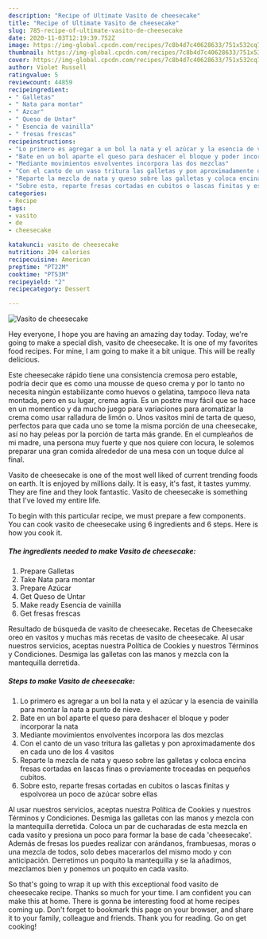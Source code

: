 ```yaml
---
description: "Recipe of Ultimate Vasito de cheesecake"
title: "Recipe of Ultimate Vasito de cheesecake"
slug: 785-recipe-of-ultimate-vasito-de-cheesecake
date: 2020-11-03T12:19:39.752Z
image: https://img-global.cpcdn.com/recipes/7c8b4d7c40628633/751x532cq70/vasito-de-cheesecake-foto-principal.jpg
thumbnail: https://img-global.cpcdn.com/recipes/7c8b4d7c40628633/751x532cq70/vasito-de-cheesecake-foto-principal.jpg
cover: https://img-global.cpcdn.com/recipes/7c8b4d7c40628633/751x532cq70/vasito-de-cheesecake-foto-principal.jpg
author: Violet Russell
ratingvalue: 5
reviewcount: 44859
recipeingredient:
- " Galletas"
- " Nata para montar"
- " Azcar"
- " Queso de Untar"
- " Esencia de vainilla"
- " fresas frescas"
recipeinstructions:
- "Lo primero es agregar a un bol la nata y el azúcar y la esencia de vainilla para montar la nata a punto de nieve."
- "Bate en un bol aparte el queso para deshacer el bloque y poder incorporar la nata"
- "Mediante movimientos envolventes incorpora las dos mezclas"
- "Con el canto de un vaso tritura las galletas y pon aproximadamente dos en cada uno de los 4 vasitos"
- "Reparte la mezcla de nata y queso sobre las galletas y coloca encina fresas cortadas en lascas finas o previamente troceadas en pequeños cubitos."
- "Sobre esto, reparte fresas cortadas en cubitos o lascas finitas y espolvorea un poco de azúcar sobre ellas"
categories:
- Recipe
tags:
- vasito
- de
- cheesecake

katakunci: vasito de cheesecake 
nutrition: 204 calories
recipecuisine: American
preptime: "PT22M"
cooktime: "PT53M"
recipeyield: "2"
recipecategory: Dessert

---
```



![Vasito de cheesecake](https://img-global.cpcdn.com/recipes/7c8b4d7c40628633/751x532cq70/vasito-de-cheesecake-foto-principal.jpg)

Hey everyone, I hope you are having an amazing day today. Today, we're going to make a special dish, vasito de cheesecake. It is one of my favorites food recipes. For mine, I am going to make it a bit unique. This will be really delicious.

Este cheesecake rápido tiene una consistencia cremosa pero estable, podría decir que es como una mousse de queso crema y por lo tanto no necesita ningún estabilizante como huevos o gelatina, tampoco lleva nata montada, pero en su lugar, crema agria. Es un postre muy fácil que se hace en un momentico y da mucho juego para variaciones para aromatizar la crema como usar ralladura de limón o. Unos vasitos mini de tarta de queso, perfectos para que cada uno se tome la misma porción de una cheesecake, así no hay peleas por la porción de tarta más grande. En el cumpleaños de mi madre, una persona muy fuerte y que nos quiere con locura, le solemos preparar una gran comida alrededor de una mesa con un toque dulce al final.

Vasito de cheesecake is one of the most well liked of current trending foods on earth. It is enjoyed by millions daily. It is easy, it's fast, it tastes yummy. They are fine and they look fantastic. Vasito de cheesecake is something that I've loved my entire life.


To begin with this particular recipe, we must prepare a few components. You can cook vasito de cheesecake using 6 ingredients and 6 steps. Here is how you cook it.

<!--inarticleads1-->

##### The ingredients needed to make Vasito de cheesecake:

1. Prepare  Galletas
1. Take  Nata para montar
1. Prepare  Azúcar
1. Get  Queso de Untar
1. Make ready  Esencia de vainilla
1. Get  fresas frescas


Resultado de búsqueda de vasito de cheesecake. Recetas de Cheesecake oreo en vasitos y muchas más recetas de vasito de cheesecake. Al usar nuestros servicios, aceptas nuestra Política de Cookies y nuestros Términos y Condiciones. Desmiga las galletas con las manos y mezcla con la mantequilla derretida. 

<!--inarticleads2-->

##### Steps to make Vasito de cheesecake:

1. Lo primero es agregar a un bol la nata y el azúcar y la esencia de vainilla para montar la nata a punto de nieve.
1. Bate en un bol aparte el queso para deshacer el bloque y poder incorporar la nata
1. Mediante movimientos envolventes incorpora las dos mezclas
1. Con el canto de un vaso tritura las galletas y pon aproximadamente dos en cada uno de los 4 vasitos
1. Reparte la mezcla de nata y queso sobre las galletas y coloca encina fresas cortadas en lascas finas o previamente troceadas en pequeños cubitos.
1. Sobre esto, reparte fresas cortadas en cubitos o lascas finitas y espolvorea un poco de azúcar sobre ellas


Al usar nuestros servicios, aceptas nuestra Política de Cookies y nuestros Términos y Condiciones. Desmiga las galletas con las manos y mezcla con la mantequilla derretida. Coloca un par de cucharadas de esta mezcla en cada vasito y presiona un poco para formar la base de cada &#39;cheesecake&#39;. Además de fresas los puedes realizar con arándanos, frambuesas, moras o una mezcla de todos, solo debes macerarlos del mismo modo y con anticipación. Derretimos un poquito la mantequilla y se la añadimos, mezclamos bien y ponemos un poquito en cada vasito. 

So that's going to wrap it up with this exceptional food vasito de cheesecake recipe. Thanks so much for your time. I am confident you can make this at home. There is gonna be interesting food at home recipes coming up. Don't forget to bookmark this page on your browser, and share it to your family, colleague and friends. Thank you for reading. Go on get cooking!
